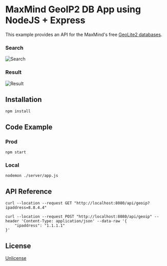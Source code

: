 # MaxMind GeoIP2 DB App using NodeJS + Express

This example provides an API for the MaxMind's free [GeoLite2 databases](https://dev.maxmind.com/geoip/geoip2/geolite2/).

### Search
![Search](https://user-images.githubusercontent.com/430637/108790309-38b27980-7531-11eb-90b3-b879ca779f3b.png)

### Result
![Result](https://user-images.githubusercontent.com/430637/108790308-3819e300-7531-11eb-9845-d6dff15c6ffd.png)

## Installation

```
npm install
```

## Code Example

### Prod
```
npm start
```

### Local
```
nodemon ./server/app.js
```

## API Reference

```
curl --location --request GET "http://localhost:8080/api/geoip?ipaddress=8.8.4.4"
```

```
curl --location --request POST "http://localhost:8080/api/geoip" --header 'Content-Type: application/json' --data-raw '{
    "ipaddress": "1.1.1.1"
}'
```

## License

[Unlicense](https://unlicense.org/)